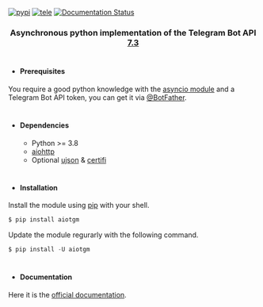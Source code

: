 [![pypi](https://img.shields.io/badge/pypi-aiotgm-blue)](https://pypi.org/project/aiotgm/) [![tele](https://img.shields.io/badge/telegram-@unixtux-blue)](https://t.me/geko1) [![Documentation Status](https://readthedocs.org/projects/aiotgm/badge/?version=latest)](https://aiotgm.readthedocs.io/?badge=latest)

<h3 align="center">Asynchronous python implementation of the Telegram Bot API <a href="https://core.telegram.org/bots/api#may-6-2024">7.3</a></h3>

#

* #### Prerequisites
You require a good python knowledge with the [asyncio module](https://docs.python.org/3/library/asyncio.html) and a Telegram Bot API token, you can get it via [@BotFather](https://t.me/botfather).

#

* #### Dependencies
  * Python >= 3.8
  * [aiohttp](https://github.com/aio-libs/aiohttp)
  * Optional [ujson](https://github.com/ultrajson/ultrajson) & [certifi](https://github.com/certifi/python-certifi)

#

* #### Installation

Install the module using [pip](https://pypi.org/project/aiotgm/) with your shell.

```powershell
$ pip install aiotgm
```

Update the module regurarly with the following command.

```powershell
$ pip install -U aiotgm
```

#

* #### Documentation
Here it is the [official documentation](https://aiotgm.readthedocs.io/).

